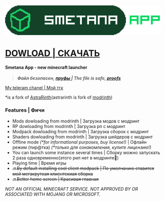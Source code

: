 ![Smetana App](apps/app-frontend/src/assets/modrinth_app.svg 'Smetana App')

# [DOWLOAD | СКАЧАТЬ](https://github.com/D5Kostya/smetana_app/releases/latest 'сметана ждет...)')

#### Smetana App - new minecraft launcher

> **_Файл безопасен, [пруфы ](https://github.com/D5Kostya/smetana_app/blob/main/.github/assets/%D1%81%D0%BC%D0%B5%D1%82%D0%B0%D0%BD%D0%BD%D1%8B%D0%B5%20%D0%BF%D1%80%D1%83%D1%84%D1%8B.png)| The file is safe, [proofs](https://github.com/D5Kostya/smetana_app/blob/main/.github/assets/%D1%81%D0%BC%D0%B5%D1%82%D0%B0%D0%BD%D0%BD%D1%8B%D0%B5%20%D0%BF%D1%80%D1%83%D1%84%D1%8B.png)_**

[My teleram chanel | Мой тгк](https://t.me/d5kostya)

\*is a fork of [AstraRinth](https://git.astralium.su/didirus/AstralRinth)(astrarinth is fork of [modrinth](https://github.com/modrinth/code))

### Features | Фичи

- Mods dowloading from modrinth | Загрузка модов с модринт
- RP dowloading from modrinth | Загрузка рп с модринт
- Modpack dowloading from modrinth | Загрузка сборок с модринт
- Shaders dowloading from modrinth | Загрузка шейдеров с модринт
- Offline mode _(\*for informational purposes, buy license!)_ | Офлайн режим (пир@тка) _(\*только для ознакомления, купите лицензию!)_
- You can launch some instance several times | Сборку можно запускать 2 раза одновременно(этого рил нет в модринте🫤)
- Playing time | Время игры
- 🔜~~By default installing cool client modpack | По умолчанию ставится мой мегакрутоая клиентскиая сборка~~
- 🔜~~Better home screen | Красивая главная~~

_NOT AN OFFICIAL MINECRAFT SERVICE. NOT APPROVED BY OR ASSOCIATED WITH MOJANG OR MICROSOFT._
